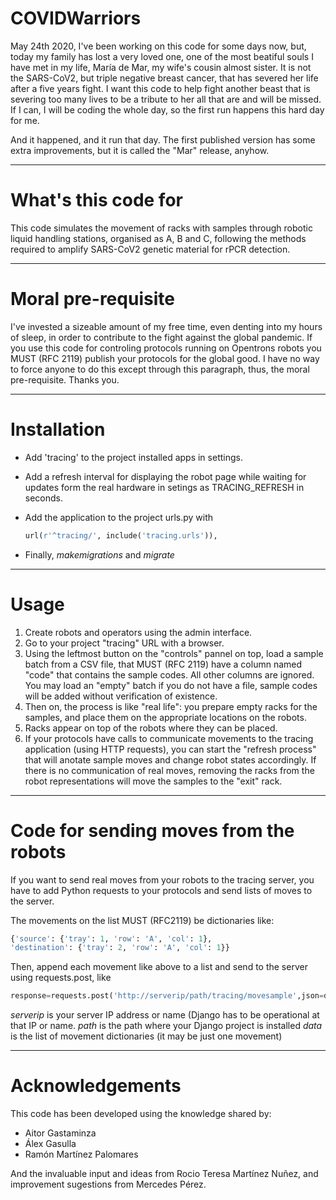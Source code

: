 # COVIDWarriors

May 24th 2020, I've been working on this code for some days now, but, today my family has lost a very loved one, one of the most beatiful souls I have met in my life, María de Mar, my wife's cousin almost sister. It is not the SARS-CoV2, but triple negative breast cancer, that has severed her life after a five years fight. I want this code to help fight another beast that is severing too many lives to be a tribute to her all that are and will be missed. If I can, I will be coding the whole day, so the first run happens this hard day for me.

And it happened, and it run that day. The first published version has some extra improvements, but it is called the "Mar" release, anyhow.

--------------
# What's this code for

This code simulates the movement of racks with samples through robotic liquid handling stations, organised as A, B and C, following the methods required to amplify SARS-CoV2 genetic material for rPCR detection.

--------------
# Moral pre-requisite

I've invested a sizeable amount of my free time, even denting into my hours of sleep, in order to contribute to the fight against the global pandemic. If you use this code for controling protocols running on Opentrons robots you MUST (RFC 2119) publish your protocols for the global good. I have no way to force anyone to do this except through this paragraph, thus, the moral pre-requisite. Thanks you.

--------------
# Installation

- Add 'tracing' to the project installed apps in settings.
- Add a refresh interval for displaying the robot page while waiting for updates form the real hardware in setings as TRACING_REFRESH in seconds.
- Add the application to the project urls.py with

   ```python
   url(r'^tracing/', include('tracing.urls')),
   ```

- Finally, _makemigrations_ and _migrate_

--------------
# Usage

1. Create robots and operators using the admin interface.
2. Go to your project "tracing" URL with a browser.
3. Using the leftmost button on the "controls" pannel on top, load a sample batch from a CSV file, that MUST (RFC 2119) have a column named "code" that contains the sample codes. All other columns are ignored. You may load an "empty" batch if you do not have a file, sample codes will be added without verification of existence.
4. Then on, the process is like "real life": you prepare empty racks for the samples, and place them on the appropriate locations on the robots.
5. Racks appear on top of the robots where they can be placed.
6. If your protocols have calls to communicate movements to the tracing application (using HTTP requests), you can start the "refresh process" that will anotate sample moves and change robot states accordingly. If there is no communication of real moves, removing the racks from the robot representations will move the samples to the "exit" rack.

--------------
# Code for sending moves from the robots

If you want to send real moves from your robots to the tracing server, you have to add Python requests to your protocols and send lists of moves to the server. 

The movements on the list MUST (RFC2119) be dictionaries like:

   ```python
   {'source': {'tray': 1, 'row': 'A', 'col': 1}, 
   'destination': {'tray': 2, 'row': 'A', 'col': 1}}
   ```

Then, append each movement like above to a list and send to the server using requests.post, like

   ```python
   response=requests.post('http://serverip/path/tracing/movesample',json=data)
   ```

_serverip_ is your server IP address or name (Django has to be operational at that IP or name.
_path_ is the path where your Django project is installed
_data_ is the list of movement dictionaries (it may be just one movement)

--------------
# Acknowledgements

This code has been developed using the knowledge shared by:

- Aitor Gastaminza
- Álex Gasulla
- Ramón Martínez Palomares

And the invaluable input and ideas from Rocio Teresa Martínez Nuñez, and improvement sugestions from Mercedes Pérez.

